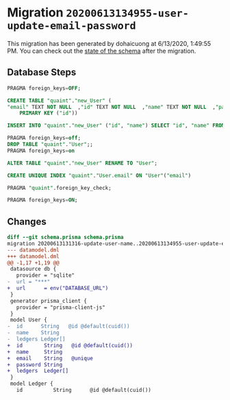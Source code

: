 # Migration `20200613134955-user-update-email-password`

This migration has been generated by dohaicuong at 6/13/2020, 1:49:55 PM.
You can check out the [state of the schema](./schema.prisma) after the migration.

## Database Steps

```sql
PRAGMA foreign_keys=OFF;

CREATE TABLE "quaint"."new_User" (
"email" TEXT NOT NULL  ,"id" TEXT NOT NULL  ,"name" TEXT NOT NULL  ,"password" TEXT NOT NULL  ,
    PRIMARY KEY ("id"))

INSERT INTO "quaint"."new_User" ("id", "name") SELECT "id", "name" FROM "quaint"."User"

PRAGMA foreign_keys=off;
DROP TABLE "quaint"."User";;
PRAGMA foreign_keys=on

ALTER TABLE "quaint"."new_User" RENAME TO "User";

CREATE UNIQUE INDEX "quaint"."User.email" ON "User"("email")

PRAGMA "quaint".foreign_key_check;

PRAGMA foreign_keys=ON;
```

## Changes

```diff
diff --git schema.prisma schema.prisma
migration 20200613131316-update-user-name..20200613134955-user-update-email-password
--- datamodel.dml
+++ datamodel.dml
@@ -1,17 +1,19 @@
 datasource db {
   provider = "sqlite"
-  url = "***"
+  url      = env("DATABASE_URL")
 }
 generator prisma_client {
   provider = "prisma-client-js"
 }
 model User {
-  id      String   @id @default(cuid())
-  name    String
-  ledgers Ledger[]
+  id       String   @id @default(cuid())
+  name     String
+  email    String   @unique
+  password String
+  ledgers  Ledger[]
 }
 model Ledger {
   id          String      @id @default(cuid())
```


